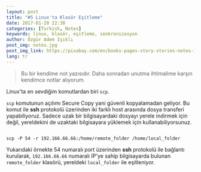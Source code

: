 ```yaml
---
layout: post
title: "#5 Linux'ta Klasör Eşitleme"
date: 2017-01-20 22:30
categories: [Turkish, Notes]
keywords: linux, klasör, eşitleme, senkronizasyon
author: Özgür Adem Işıklı
post_img: notes.jpg
post_img_link: https://pixabay.com/en/books-pages-story-stories-notes-1245690
lang: tr
---
```


> Bu bir kendime not yazısıdır. Daha sonradan unutma ihtimalime karşın kendimce notlar alıyorum.

Linux'ta en sevdiğim komutlardan biri `scp`.

`scp` komutunun açılımı Secure Copy yani güvenli kopyalamadan geliyor. Bu komut ile **ssh** protokolü üzerinden iki farklı host arasında dosya transferi yapabiliyoruz. Sadece uzak bir bilgisayardaki dosyayı yerele indirmek için değil, yereldekini de uzaktaki bilgisayara yüklemek için kullanabiliyorsunuz.

<pre><code class="language-js">
scp -P 54 -r 192.166.66.66:/home/remote_folder /home/local_folder
</code></pre>

Yukarıdaki örnekte 54 numaralı port üzerinden **ssh** protokolü ile bağlantı kurularak, `192.166.66.66` numaralı IP'ye sahip bilgisayarda bulunan `remote_folder` klasörü, yereldeki `local_folder` ile eşitleniyor.
